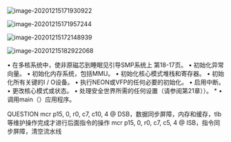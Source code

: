 ![image-20201215171930922](/home/jian/Work/tools/linux_boot/boot/image-20201215171930922.png)

![image-20201215171957244](/home/jian/Work/tools/linux_boot/boot/image-20201215171957244.png)



![image-20201215172148939](/home/jian/Work/tools/linux_boot/boot/image-20201215172148939.png)



![image-20201215182922068](/home/jian/Work/tools/linux_boot/boot/image-20201215182922068.png)


• 在多核系统中，使非原磁芯到睡眠见引导SMP系统上 第18-17页。
• 初始化异常向量。
• 初始化内存系统，包括MMU。
• 初始化核心模式堆栈和寄存器。
• 初始化所有关键的I / O设备。
• 执行NEON或VFP的任何必要的初始化。
• 启用中断。
• 更改核心模式或状态。
• 处理安全世界所需的任何设置（请参阅第21章））。 *
• 调用main（）应用程序。

QUESTION
mcr p15, 0, r0, c7, c10, 4 @ DSB，数据同步屏障，内存和缓存，tlb等维护操作完成才进行后面指令的操作
mcr p15, 0, r0, c7, c5, 4 @ ISB，指令同步屏障，清空流水线











